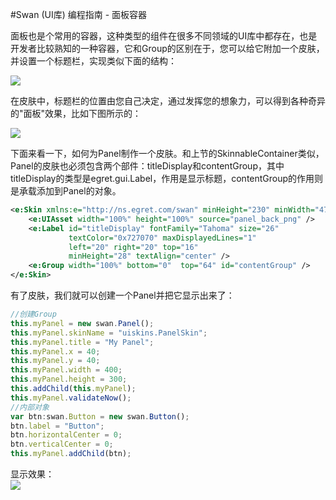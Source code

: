 #Swan (UI库) 编程指南 - 面板容器


面板也是个常用的容器，这种类型的组件在很多不同领域的UI库中都存在，也是开发者比较熟知的一种容器，它和Group的区别在于，您可以给它附加一个皮肤，并设置一个标题栏，实现类似下面的结构：

![][8-3-panel-A]

在皮肤中，标题栏的位置由您自己决定，通过发挥您的想象力，可以得到各种奇异的"面板"效果，比如下图所示的：

![][8-3-panel-B]

下面来看一下，如何为Panel制作一个皮肤。和上节的SkinnableContainer类似，Panel的皮肤也必须包含两个部件：titleDisplay和contentGroup，其中titleDisplay的类型是egret.gui.Label，作用是显示标题，contentGroup的作用则是承载添加到Panel的对象。     
``` XML
<e:Skin xmlns:e="http://ns.egret.com/swan" minHeight="230" minWidth="470" maxWidth="710">
    <e:UIAsset width="100%" height="100%" source="panel_back_png" />
    <e:Label id="titleDisplay" fontFamily="Tahoma" size="26"
             textColor="0x727070" maxDisplayedLines="1"
             left="20" right="20" top="16"
             minHeight="28" textAlign="center" />
    <e:Group width="100%" bottom="0"  top="64" id="contentGroup" />
</e:Skin>
```
有了皮肤，我们就可以创建一个Panel并把它显示出来了：
``` TypeScript
//创建Group
this.myPanel = new swan.Panel();
this.myPanel.skinName = "uiskins.PanelSkin";
this.myPanel.title = "My Panel";
this.myPanel.x = 40;
this.myPanel.y = 40;
this.myPanel.width = 400;
this.myPanel.height = 300;
this.addChild(this.myPanel);
this.myPanel.validateNow();
//内部对象
var btn:swan.Button = new swan.Button();
btn.label = "Button";
btn.horizontalCenter = 0;
btn.verticalCenter = 0;
this.myPanel.addChild(btn);
```
显示效果：    
![][8-3-panel-C]


[8-3-panel-A]: image/8/8-3-stack-A.jpg
[8-3-panel-B]: image/8/8-3-stack-B.jpg
[8-3-panel-C]: image/8/8-3-stack-C.jpg
